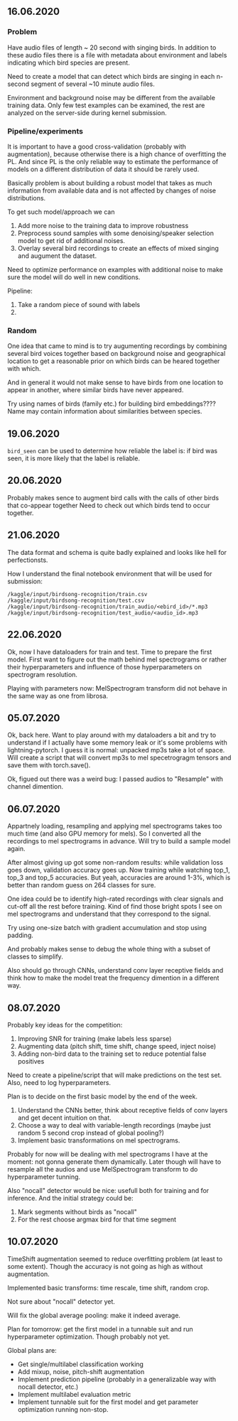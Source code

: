 ## 16.06.2020

### Problem

Have audio files of length ~ 20 second with singing birds. In addition to these audio files there
is a file with metadata about environment and labels indicating which bird species are present.

Need to create a model that can detect which birds are singing in each n-second segment of several
~10 minute audio files.

Environment and background noise may be different from the available training data. Only few test
examples can be examined, the rest are analyzed on the server-side during kernel submission.


### Pipeline/experiments

It is important to have a good cross-validation (probably with augmentation), because otherwise
there is a high chance of overfitting the PL. And since PL is the only reliable way to estimate
the performance of models on a different distribution of data it should be rarely used.

Basically problem is about building a robust model that takes as much information from available
data and is not affected by changes of noise distributions.

To get such model/approach we can
1. Add more noise to the training data to improve robustness
2. Preprocess sound samples with some denoising/speaker selection model to get rid of additional
noises.
3. Overlay several bird recordings to create an effects of mixed singing and augument the dataset.


Need to optimize performance on examples with additional noise to make sure the model will do well
in new conditions.

Pipeline:
1. Take a random piece of sound with labels
2. 


### Random

One idea that came to mind is to try augumenting recordings by combining several bird voices
together based on background noise and geographical location to get a reasonable prior on
which birds can be heared together with which.

And in general it would not make sense to have birds from one location to appear in another,
where similar birds have never appeared.

Try using names of birds (family etc.) for building bird embeddings???? Name may contain
information about similarities between species.


## 19.06.2020

`bird_seen` can be used to determine how reliable the label is: if bird was seen, it is more likely
that the label is reliable.


## 20.06.2020

Probably makes sence to augment bird calls with the calls of other birds that co-appear together
Need to check out which birds tend to occur together.


## 21.06.2020

The data format and schema is quite badly explained and looks like hell for perfectionsts.

How I understand the final notebook environment that will be used for submission:

```
/kaggle/input/birdsong-recognition/train.csv
/kaggle/input/birdsong-recognition/test.csv
/kaggle/input/birdsong-recognition/train_audio/<ebird_id>/*.mp3
/kaggle/input/birdsong-recognition/test_audio/<audio_id>.mp3
```


## 22.06.2020

Ok, now I have dataloaders for train and test. Time to prepare the first model.
First want to figure out the math behind mel spectrograms or rather their hyperparameters
and influence of those hyperparameters on spectrogram resolution.

Playing with parameters now: MelSpectrogram transform did not behave in the same way as one
from librosa.


## 05.07.2020

Ok, back here. Want to play around with my dataloaders a bit and try to understand if I actually
have some memory leak or it's some problems with lightning-pytorch. 
I guess it is normal: unpacked mp3s take a lot of space. Will create a script that will convert
mp3s to mel specetrogragm tensors and save them with torch.save().

Ok, figued out there was a weird bug: I passed audios to "Resample" with channel dimention.


## 06.07.2020

Appartnely loading, resampling and applying mel spectrograms takes too much time (and also
GPU memory for mels). So I converted all the recordings to mel spectrograms in advance.
Will try to build a sample model again.

After almost giving up got some non-random results: while validation loss goes down, validation
accuracy goes up. Now training while watching top_1, top_3 and top_5 accuracies. But yeah,
accuracies are around 1-3%, which is better than random guess on 264 classes for sure.

One idea could be to identify high-rated recordings with clear signals and cut-off all the rest
before training. Kind of find those bright spots I see on mel spectrograms and understand that
they correspond to the signal.

Try using one-size batch with gradient accumulation and stop using padding.

And probably makes sense to debug the whole thing with a subset of classes to simplify.

Also should go through CNNs, understand conv layer receptive fields and think how to make the
model treat the frequency dimention in a different way.


## 08.07.2020

Probably key ideas for the competition:
1. Improving SNR for training (make labels less sparse)
2. Augmenting data (pitch shift, time shift, change speed, inject noise)
3. Adding non-bird data to the training set to reduce potential false positives

Need to create a pipeline/script that will make predictions on the test set.
Also, need to log hyperparameters.

Plan is to decide on the first basic model by the end of the week.
1. Understand the CNNs better, think about receptive fields of conv layers and get decent
intuition on that.
2. Choose a way to deal with variable-length recordings (maybe just random 5 second crop
instead of global pooling?)
3. Implement basic transformations on mel spectrograms.

Probably for now will be dealing with mel spectrograms I have at the moment: not gonna
generate them dynamically. Later though will have to resample all the audios and
use MelSpectrogram transform to do hyperparameter tunning.

Also "nocall" detector would be nice: usefull both for training and for inference.
And the initial strategy could be:
1. Mark segments without birds as "nocall"
2. For the rest choose argmax bird for that time segment


## 10.07.2020

TimeShift augmentation seemed to reduce overfitting problem (at least to some extent).
Though the accuracy is not going as high as without augmentation.

Implemented basic transforms: time rescale, time shift, random crop.

Not sure about "nocall" detector yet.

Will fix the global average pooling: make it indeed average.

Plan for tomorrow: get the first model in a tunnable suit and run hyperparameter
optimization. Though probably not yet.

Global plans are:
- Get single/multilabel classification working
- Add mixup, noise, pitch-shift augmentation
- Implement prediction pipeline (probably in a generalizable way with nocall detector, etc.)
- Implement multilabel evaluation metric
- Implement tunnable suit for the first model and get parameter optimization running non-stop.







